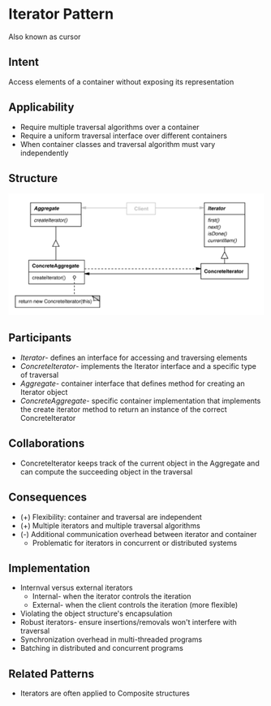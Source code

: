 # Iterator Pattern 

Also known as cursor 

## Intent

Access elements of a container without exposing its representation

## Applicability
- Require multiple traversal algorithms over a container
- Require a uniform traversal interface over different containers
- When container classes and traversal algorithm must vary independently 


## Structure
![](../static/iterator-pattern.png)

## Participants 

- *Iterator*- defines an interface for accessing and traversing elements
- *ConcreteIterator*- implements the Iterator interface and a specific type of traversal
- *Aggregate*- container interface that defines method for creating an Iterator object
- *ConcreteAggregate*- specific container implementation that implements the create iterator method to return an instance of the correct ConcreteIterator

## Collaborations

- ConcreteIterator keeps track of the current object in the Aggregate and can compute the succeeding object in the traversal

## Consequences

- (+) Flexibility: container and traversal are independent
- (+) Multiple iterators and multiple traversal algorithms
- (-) Additional communication overhead between iterator and container
    - Problematic for iterators in concurrent or distributed systems

## Implementation
- Internval versus external iterators
  - Internal- when the iterator controls the iteration
  - External- when the client controls the iteration (more flexible)
- Violating the object structure's encapsulation
- Robust iterators- ensure insertions/removals won't interfere with traversal 
- Synchronization overhead in multi-threaded programs
- Batching in distributed and concurrent programs

## Related Patterns

- Iterators are often applied to Composite structures